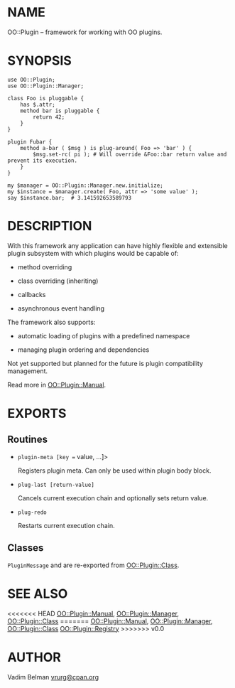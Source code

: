 NAME
====

OO::Plugin – framework for working with OO plugins.

SYNOPSIS
========

    use OO::Plugin;
    use OO::Plugin::Manager;

    class Foo is pluggable {
        has $.attr;
        method bar is pluggable {
            return 42;
        }
    }

    plugin Fubar {
        method a-bar ( $msg ) is plug-around( Foo => 'bar' ) {
            $msg.set-rc( pi ); # Will override &Foo::bar return value and prevent its execution.
        }
    }

    my $manager = OO::Plugin::Manager.new.initialize;
    my $instance = $manager.create( Foo, attr => 'some value' );
    say $instance.bar;  # 3.141592653589793

DESCRIPTION
===========

With this framework any application can have highly flexible and extensible plugin subsystem with which plugins would be capable of:

  * method overriding

  * class overriding (inheriting)

  * callbacks

  * asynchronous event handling

The framework also supports:

  * automatic loading of plugins with a predefined namespace

  * managing plugin ordering and dependencies

Not yet supported but planned for the future is plugin compatibility management.

Read more in [OO::Plugin::Manual](https://github.com/vrurg/Perl6-OO-Plugin/blob/v0.0.903/docs/md/OO/Plugin/Manual.md).

EXPORTS
=======

Routines
--------

  * `plugin-meta [key =` value, ...]>

    Registers plugin meta. Can only be used within plugin body block.

  * `plug-last [return-value]`

    Cancels current execution chain and optionally sets return value.

  * `plug-redo`

    Restarts current execution chain.

Classes
-------

`PluginMessage` and <MethodHandlerMsg> are re-exported from [OO::Plugin::Class](https://github.com/vrurg/Perl6-OO-Plugin/blob/v0.0.903/docs/md/OO/Plugin/Class.md).

SEE ALSO
========

<<<<<<< HEAD [OO::Plugin::Manual](https://github.com/vrurg/Perl6-OO-Plugin/blob/v0.0.903/docs/md/OO/Plugin/Manual.md), [OO::Plugin::Manager](https://github.com/vrurg/Perl6-OO-Plugin/blob/v0.0.903/docs/md/OO/Plugin/Manager.md), [OO::Plugin::Class](https://github.com/vrurg/Perl6-OO-Plugin/blob/v0.0.903/docs/md/OO/Plugin/Class.md) ======= [OO::Plugin::Manual](https://github.com/vrurg/Perl6-OO-Plugin/blob/v0.0.903/docs/md/OO/Plugin/Manual.md), [OO::Plugin::Manager](https://github.com/vrurg/Perl6-OO-Plugin/blob/v0.0.903/docs/md/OO/Plugin/Manager.md), [OO::Plugin::Class](https://github.com/vrurg/Perl6-OO-Plugin/blob/v0.0.903/docs/md/OO/Plugin/Class.md) [OO::Plugin::Registry](https://github.com/vrurg/Perl6-OO-Plugin/blob/v0.0.903/docs/md/OO/Plugin/Registry.md) >>>>>>> v0.0

AUTHOR
======

Vadim Belman <vrurg@cpan.org>

